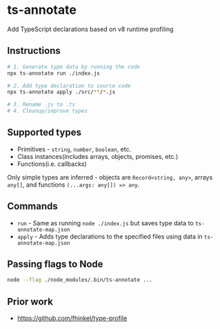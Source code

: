 # ts-annotate

Add TypeScript declarations based on v8 runtime profiling

## Instructions

```sh
# 1. Generate type data by running the code
npx ts-annotate run ./index.js

# 2. Add type declaration to source code
npx ts-annotate apply ./src/**/*.js

# 3. Rename .js to .ts
# 4. Cleanup/improve types
```

## Supported types

- Primitives - `string`, `number`, `boolean`, etc.
- Class instances(includes arrays, objects, promises, etc.)
- Functions(i.e. callbacks)

Only simple types are inferred - objects are `Record<string, any>`, arrays
`any[]`, and functions `(...args: any[]) => any`.

## Commands

- `run` - Same as running `node ./index.js` but saves type data to `ts-annotate-map.json`
- `apply` - Adds type declarations to the specified files using data in `ts-annotate-map.json`

## Passing flags to Node

```sh
node --flag ./node_modules/.bin/ts-annotate ...
```

## Prior work

- https://github.com/fhinkel/type-profile
